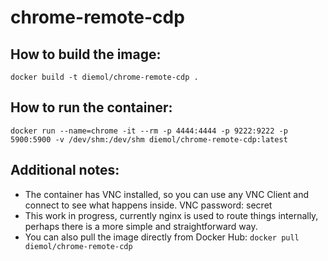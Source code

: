 # chrome-remote-cdp

## How to build the image:

```
docker build -t diemol/chrome-remote-cdp .
```

## How to run the container:

```
docker run --name=chrome -it --rm -p 4444:4444 -p 9222:9222 -p 5900:5900 -v /dev/shm:/dev/shm diemol/chrome-remote-cdp:latest
```

## Additional notes:

* The container has VNC installed, so you can use any VNC Client and connect to see what happens inside. VNC password: secret
* This work in progress, currently nginx is used to route things internally, perhaps there is a more simple and straightforward way.
* You can also pull the image directly from Docker Hub: `docker pull diemol/chrome-remote-cdp`